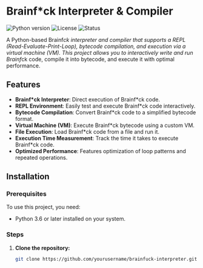# Brainf*ck Interpreter & Compiler

![Python version](https://img.shields.io/badge/Python-3.6%2B-brightgreen)
![License](https://img.shields.io/badge/license-MIT-blue)
![Status](https://img.shields.io/badge/status-Active-success)

A Python-based Brainf*ck interpreter and compiler that supports a REPL (Read-Evaluate-Print-Loop), bytecode compilation, and execution via a virtual machine (VM). This project allows you to interactively write and run Brainf*ck code, compile it into bytecode, and execute it with optimal performance.

## Features

- **Brainf*ck Interpreter**: Direct execution of Brainf*ck code.
- **REPL Environment**: Easily test and execute Brainf*ck code interactively.
- **Bytecode Compilation**: Convert Brainf*ck code to a simplified bytecode format.
- **Virtual Machine (VM)**: Execute Brainf*ck bytecode using a custom VM.
- **File Execution**: Load Brainf*ck code from a file and run it.
- **Execution Time Measurement**: Track the time it takes to execute Brainf*ck code.
- **Optimized Performance**: Features optimization of loop patterns and repeated operations.

## Installation

### Prerequisites

To use this project, you need:
- Python 3.6 or later installed on your system.

### Steps

1. **Clone the repository:**

   ```bash
   git clone https://github.com/yourusername/brainfuck-interpreter.git
